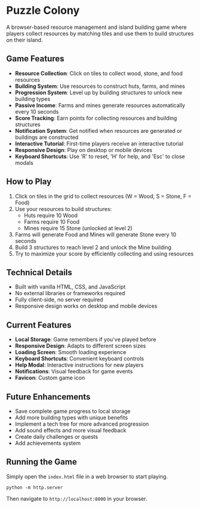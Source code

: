 # Puzzle Colony

A browser-based resource management and island building game where players collect resources by matching tiles and use them to build structures on their island.

## Game Features

- **Resource Collection**: Click on tiles to collect wood, stone, and food resources
- **Building System**: Use resources to construct huts, farms, and mines
- **Progression System**: Level up by building structures to unlock new building types
- **Passive Income**: Farms and mines generate resources automatically every 10 seconds
- **Score Tracking**: Earn points for collecting resources and building structures
- **Notification System**: Get notified when resources are generated or buildings are constructed
- **Interactive Tutorial**: First-time players receive an interactive tutorial
- **Responsive Design**: Play on desktop or mobile devices
- **Keyboard Shortcuts**: Use 'R' to reset, 'H' for help, and 'Esc' to close modals

## How to Play

1. Click on tiles in the grid to collect resources (W = Wood, S = Stone, F = Food)
2. Use your resources to build structures:
   - Huts require 10 Wood
   - Farms require 10 Food
   - Mines require 15 Stone (unlocked at level 2)
3. Farms will generate Food and Mines will generate Stone every 10 seconds
4. Build 3 structures to reach level 2 and unlock the Mine building
5. Try to maximize your score by efficiently collecting and using resources

## Technical Details

- Built with vanilla HTML, CSS, and JavaScript
- No external libraries or frameworks required
- Fully client-side, no server required
- Responsive design works on desktop and mobile devices

## Current Features

- **Local Storage**: Game remembers if you've played before
- **Responsive Design**: Adapts to different screen sizes
- **Loading Screen**: Smooth loading experience
- **Keyboard Shortcuts**: Convenient keyboard controls
- **Help Modal**: Interactive instructions for new players
- **Notifications**: Visual feedback for game events
- **Favicon**: Custom game icon

## Future Enhancements

- Save complete game progress to local storage
- Add more building types with unique benefits
- Implement a tech tree for more advanced progression
- Add sound effects and more visual feedback
- Create daily challenges or quests
- Add achievements system

## Running the Game

Simply open the `index.html` file in a web browser to start playing.

```
python -m http.server
```

Then navigate to `http://localhost:8000` in your browser.
